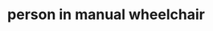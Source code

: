 ---
layout: smileys&emotion
title: person in manual wheelchair
emoji: person_in_manual_wheelchair
permalink: 🧑‍🦽.html
image: assets/img/3moji/person_in_manual_wheelchair.png
---
